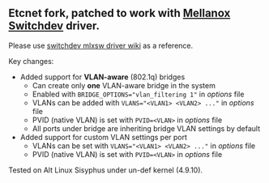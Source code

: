 ## Etcnet fork, patched to work with [Mellanox Switchdev](http://www.mellanox.com/related-docs/prod_switch_software/PB_Switchdev.pdf) driver.

Please use [switchdev mlxsw driver wiki](https://github.com/Mellanox/mlxsw/wiki/Overview) as a reference.

Key changes:
* Added support for **VLAN-aware** (802.1q) bridges
  * Can create only **one** VLAN-aware bridge in the system
  * Enabled with `BRIDGE_OPTIONS="vlan_filtering 1"` in *options* file
  * VLANs can be added with `VLANS="<VLAN1> <VLAN2> ..."` in *options* file
  * PVID (native VLAN) is set with `PVID=<VLAN>` in *options* file
  * All ports under bridge are inheriting bridge VLAN settings by default
* Added support for custom VLAN settings per port
  * VLANs can be set with `VLANS="<VLAN1> <VLAN2> ..."` in *options* file
  * PVID (native VLAN) is set with `PVID=<VLAN>` in *options* file

Tested on Alt Linux Sisyphus under un-def kernel (4.9.10).
